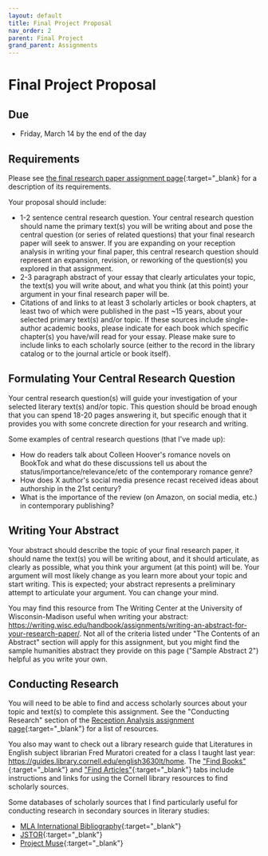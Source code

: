 ```yaml
---
layout: default
title: Final Project Proposal
nav_order: 2
parent: Final Project
grand_parent: Assignments
---
```

# Final Project Proposal
## Due
- Friday, March 14 by the end of the day

## Requirements
Please see [the final research paper assignment page](https://lindsaythomas.net/engl4771s25/assignments/final-project/paper.html){:target="_blank} for a description of its requirements.

Your proposal should include:
- 1-2 sentence central research question. Your central research question should name the primary text(s) you will be writing about and pose the central question (or series of related questions) that your final research paper will seek to answer. If you are expanding on your reception analysis in writing your final paper, this central research question should represent an expansion, revision, or reworking of the question(s) you explored in that assignment.
- 2-3 paragraph abstract of your essay that clearly articulates your topic, the text(s) you will write about, and what you think (at this point) your argument in your final research paper will be.
- Citations of and links to at least 3 scholarly articles or book chapters, at least two of which were published in the past ~15 years, about your selected primary text(s) and/or topic. If these sources include single-author academic books, please indicate for each book which specific chapter(s) you have/will read for your essay. Please make sure to include links to each scholarly source (either to the record in the library catalog or to the journal article or book itself).

## Formulating Your Central Research Question
Your central research question(s) will guide your investigation of your selected literary text(s) and/or topic. This question should be broad enough that you can spend 18-20 pages answering it, but specific enough that it provides you with some concrete direction for your research and writing.

Some examples of central research questions (that I've made up):
- How do readers talk about Colleen Hoover's romance novels on BookTok and what do these discussions tell us about the status/importance/relevance/etc of the contemporary romance genre?
- How does X author's social media presence recast received ideas about authorship in the 21st century?
- What is the importance of the review (on Amazon, on social media, etc.) in contemporary publishing?

## Writing Your Abstract
Your abstract should describe the topic of your final research paper, it should name the text(s) you will be writing about, and it should articulate, as clearly as possible, what you think your argument (at this point) will be. Your argument will most likely change as you learn more about your topic and start writing. This is expected; your abstract represents a preliminary attempt to articulate your argument. You can change your mind.

You may find this resource from The Writing Center at the University of Wisconsin-Madison useful when writing your abstract: <https://writing.wisc.edu/handbook/assignments/writing-an-abstract-for-your-research-paper/>. Not all of the criteria listed under "The Contents of an Abstract" section will apply for this assignment, but you might find the sample humanities abstract they provide on this page ("Sample Abstract 2") helpful as you write your own.

## Conducting Research
You will need to be able to find and access scholarly sources about your topic and text(s) to complete this assignment. See the "Conducting Research" section of the [Reception Analysis assignment page](https://lindsaythomas.net/engl4771s25/assignments/reception-analysis.html#conducting-research){:target="_blank"} for a list of resources.

You also may want to check out a library research guide that Literatures in English subject librarian Fred Muratori created for a class I taught last year: <https://guides.library.cornell.edu/english3630lt/home>. The ["Find Books"](https://guides.library.cornell.edu/english3630lt/books){:target="_blank"} and ["Find Articles"](https://guides.library.cornell.edu/english3630lt/articles){:target="_blank"} tabs include instructions and links for using the Cornell library resources to find scholarly sources.

Some databases of scholarly sources that I find particularly useful for conducting research in secondary sources in literary studies:
- [MLA International Bibliography](http://resolver.library.cornell.edu/misc/amk3488){:target="_blank"}
- [JSTOR](http://resolver.library.cornell.edu/jsto/2900365){:target="_blank"}
- [Project Muse](http://resolver.library.cornell.edu/muse/any6882){:target="_blank"}
